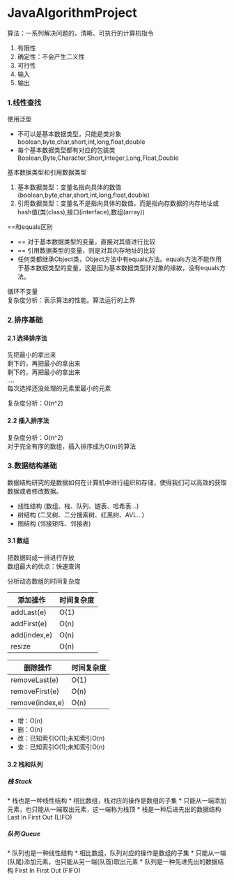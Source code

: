# JavaAlgorithmProject

算法：一系列解决问题的，清晰、可执行的计算机指令
1. 有限性
2. 确定性：不会产生二义性
3. 可行性
4. 输入
5. 输出

### 1.线性查找
使用泛型
* 不可以是基本数据类型，只能是类对象
 boolean,byte,char,short,int,long,float,double
* 每个基本数据类型都有对应的包装类
 Boolean,Byte,Character,Short,Integer,Long,Float,Double
 
基本数据类型和引用数据类型 
1. 基本数据类型：变量名指向具体的数值(boolean,byte,char,short,int,long,float,double)
2. 引用数据类型：变量名不是指向具体的数值，而是指向存数据的内存地址或hash值(类(class),接口(interface),数组(array))

==和equals区别
* == 对于基本数据类型的变量，直接对其值进行比较
* == 引用数据类型的变量，则是对其内存地址的比较
* 任何类都继承Object类，Object方法中有equals方法。equals方法不能作用于基本数据类型的变量，这是因为基本数据类型非对象的缘故，没有equals方法。

循环不变量<br/>
复杂度分析：表示算法的性能。算法运行的上界

### 2.排序基础
#### 2.1 选择排序法
先把最小的拿出来<br/>
剩下的，再把最小的拿出来<br/>
剩下的，再把最小的拿出来<br/>
....<br/>
每次选择还没处理的元素里最小的元素<br/>

复杂度分析：O(n^2)

#### 2.2 插入排序法

复杂度分析：O(n^2)<br/>
对于完全有序的数组，插入排序成为O(n)的算法

### 3.数据结构基础
数据结构研究的是数据如何在计算机中进行组织和存储，使得我们可以高效的获取数据或者修改数据。
<br/>
* 线性结构 (数组、栈、队列、链表、哈希表...)
* 树结构 (二叉树、二分搜索树、红黑树、AVL...)
* 图结构 (邻接矩阵、邻接表)

#### 3.1 数组
把数据码成一排进行存放<br/>
数组最大的优点：快速查询<br/>

分析动态数组的时间复杂度<br/>

| 添加操作 | 时间复杂度 | 
| ------ | ------ 
| addLast(e) | O(1) | 
| addFirst(e) | O(n) | 
| add(index,e)| O(n) |
| resize| O(n) |

| 删除操作 | 时间复杂度 | 
| ------ | ------ 
| removeLast(e) | O(1) | 
| removeFirst(e) | O(n) | 
| remove(index,e)| O(n) |

* 增：O(n)
* 删：O(n)
* 改：已知索引O(1);未知索引O(n)
* 查：已知索引O(1);未知索引O(n)


#### 3.2 栈和队列
<h5>栈 Stack</h5>
* 栈也是一种线性结构
* 相比数组，栈对应的操作是数组的子集
* 只能从一端添加元素，也只能从一端取出元素，这一端称为栈顶
* 栈是一种后进先出的数据结构 Last In First Out (LIFO)

<h5>队列 Queue</h5>
* 队列也是一种线性结构
* 相比数组，队列对应的操作是数组的子集
* 只能从一端(队尾)添加元素，也只能从另一端(队首)取出元素
* 队列是一种先进先出的数据结构 First In First Out (FIFO)